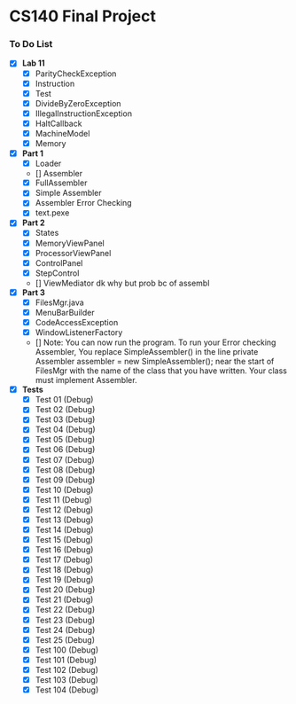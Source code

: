 # CS140 Final Project

### To Do List
- [x] **Lab 11**
  - [x] ParityCheckException
  - [x] Instruction
  - [x] Test
  - [x] DivideByZeroException
  - [x] IllegalInstructionException
  - [x] HaltCallback
  - [x] MachineModel
  - [x] Memory
- [x] **Part 1**
  - [x] Loader
  - [] Assembler
  - [x] FullAssembler
  - [x] Simple Assembler
  - [x] Assembler Error Checking
  - [x] text.pexe
- [x] **Part 2**
  - [x] States
  - [x] MemoryViewPanel
  - [x] ProcessorViewPanel
  - [x] ControlPanel
  - [x] StepControl
  - [] ViewMediator dk why but prob bc of assembl
- [x] **Part 3**
  - [x] FilesMgr.java
  - [x] MenuBarBuilder
  - [x] CodeAccessException
  - [x] WindowListenerFactory
  - [] Note: You can now run the program. To run your Error checking Assembler, You replace SimpleAssembler() in the line private Assembler assembler = new SimpleAssembler(); near the start of FilesMgr with the name of the class that you have written. Your class must implement Assembler.
- [x] **Tests**
  - [x] Test 01 (Debug)
  - [x] Test 02 (Debug)
  - [x] Test 03 (Debug)
  - [x] Test 04 (Debug)
  - [x] Test 05 (Debug)
  - [x] Test 06 (Debug)
  - [x] Test 07 (Debug)
  - [x] Test 08 (Debug)
  - [x] Test 09 (Debug)
  - [x] Test 10 (Debug)
  - [x] Test 11 (Debug)
  - [x] Test 12 (Debug)
  - [x] Test 13 (Debug)
  - [x] Test 14 (Debug)
  - [x] Test 15 (Debug)
  - [x] Test 16 (Debug)
  - [x] Test 17 (Debug)
  - [x] Test 18 (Debug)
  - [x] Test 19 (Debug)
  - [x] Test 20 (Debug)
  - [x] Test 21 (Debug)
  - [x] Test 22 (Debug)
  - [x] Test 23 (Debug)
  - [x] Test 24 (Debug)
  - [x] Test 25 (Debug)
  - [x] Test 100 (Debug)
  - [x] Test 101 (Debug)
  - [x] Test 102 (Debug)
  - [x] Test 103 (Debug)
  - [x] Test 104 (Debug)

